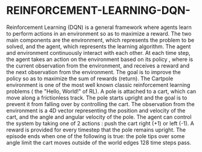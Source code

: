 # REINFORCEMENT-LEARNING-DQN-
Reinforcement Learning (DQN) is a general framework where agents learn to perform actions in an environment so as to maximize a reward. The two main components are the environment, which represents the problem to be solved, and the agent, which represents the learning algorithm.
The agent and environment continuously interact with each other. At each time step, the agent takes an action on the environment based on its policy  , where  is the current observation from the environment, and receives a reward  and the next observation from the environment. The goal is to improve the policy so as to maximize the sum of rewards (return).
The Cartpole environment is one of the most well known classic reinforcement learning problems ( the "Hello, World!" of RL). A pole is attached to a cart, which can move along a frictionless track. The pole starts upright and the goal is to prevent it from falling over by controlling the cart.
The observation from the environment  is a 4D vector representing the position and velocity of the cart, and the angle and angular velocity of the pole.
The agent can control the system by taking one of 2 actions 
: push the cart right (+1) or left (-1).
A reward is provided for every timestep that the pole remains upright. The episode ends when one of the following is true:
the pole tips over some angle limit
the cart moves outside of the world edges
128 time steps pass.
